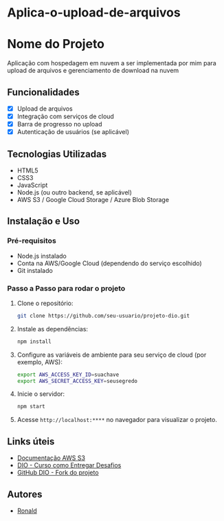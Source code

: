 # Aplica-o-upload-de-arquivos
# Nome do Projeto

Aplicação com hospedagem em nuvem a ser implementada por mim para upload de 
arquivos e gerenciamento de download na nuvem

## Funcionalidades
- [x] Upload de arquivos
- [x] Integração com serviços de cloud
- [x] Barra de progresso no upload
- [x] Autenticação de usuários (se aplicável)

## Tecnologias Utilizadas
- HTML5
- CSS3
- JavaScript
- Node.js (ou outro backend, se aplicável)
- AWS S3 / Google Cloud Storage / Azure Blob Storage

## Instalação e Uso

### Pré-requisitos
- Node.js instalado
- Conta na AWS/Google Cloud (dependendo do serviço escolhido)
- Git instalado

### Passo a Passo para rodar o projeto
1. Clone o repositório:
   ```bash
   git clone https://github.com/seu-usuario/projeto-dio.git
   ```
2. Instale as dependências:
   ```bash
   npm install
   ```

3. Configure as variáveis de ambiente para seu serviço de cloud (por exemplo, AWS):
   ```bash
   export AWS_ACCESS_KEY_ID=suachave
   export AWS_SECRET_ACCESS_KEY=seusegredo
   ```

4. Inicie o servidor:
   ```bash
   npm start
   ```

5. Acesse `http://localhost:****` no navegador para visualizar o projeto.

## Links úteis

- [Documentação AWS S3](https://docs.aws.amazon.com/s3/)
- [DIO - Curso como Entregar Desafios](https://www.dio.me/curso/como-entregar-desafios)
- [GitHub DIO - Fork do projeto](https://github.com/expert-dio/projeto-original)

## Autores
- [Ronald](https://github.com/Hidan404)
